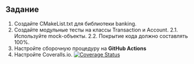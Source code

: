 ## Задание
1. Создайте CMakeList.txt для библиотеки banking.
2. Создайте модульные тесты на классы Transaction и Account.
2.1. Используйте mock-объекты.
2.2. Покрытие кода должно составлять 100%.
3. Настройте сборочную процедуру на **GitHub Actions**
4. Настройте Coveralls.io.
[![Coverage Status](https://coveralls.io/repos/github/VakulinGrigory/lab05/badge.svg?branch=main)](https://coveralls.io/github/VakulinGrigory/lab05?branch=main)
